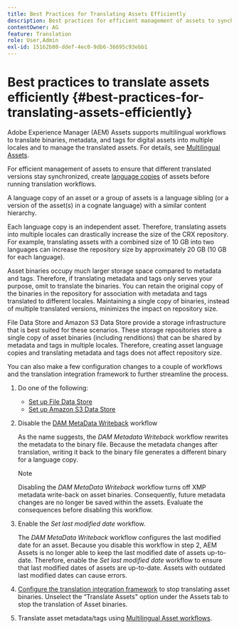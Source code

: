 ```yaml
---
title: Best Practices for Translating Assets Efficiently
description: Best practices for efficient management of assets to synchronize various translated versions and to streamline translation workflows.
contentOwner: AG
feature: Translation
role: User,Admin
exl-id: 15162b80-ddef-4ec0-9db6-36695c93ebb1
---
```

# Best practices to translate assets efficiently {#best-practices-for-translating-assets-efficiently}

Adobe Experience Manager (AEM) Assets supports multilingual workflows to translate binaries, metadata, and tags for digital assets into multiple locales and to manage the translated assets. For details, see [Multilingual Assets](multilingual-assets.md).

For efficient management of assets to ensure that different translated versions stay synchronized, create [language copies](preparing-assets-for-translation.md) of assets before running translation workflows.

A language copy of an asset or a group of assets is a language sibling (or a version of the asset(s) in a cognate language) with a similar content hierarchy.

Each language copy is an independent asset. Therefore, translating assets into multiple locales can drastically increase the size of the CRX repository. For example, translating assets with a combined size of 10 GB into two languages can increase the repository size by approximately 20 GB (10 GB for each language).

Asset binaries occupy much larger storage space compared to metadata and tags. Therefore, if translating metadata and tags only serves your purpose, omit to translate the binaries. You can retain the original copy of the binaries in the repository for association with metadata and tags translated to different locales. Maintaining a single copy of binaries, instead of multiple translated versions, minimizes the impact on repository size.

File Data Store and Amazon S3 Data Store provide a storage infrastructure that is best suited for these scenarios. These storage repositories store a single copy of asset binaries (including renditions) that can be shared by metadata and tags in multiple locales. Therefore, creating asset language copies and translating metadata and tags does not affect repository size.

You can also make a few configuration changes to a couple of workflows and the translation integration framework to further streamline the process.

1. Do one of the following:

    * [Set up File Data Store](/help/sites-deploying/data-store-config.md)
    * [Set up Amazon S3 Data Store](/help/sites-deploying/data-store-config.md)

1. Disable the [DAM MetaData Writeback](/help/sites-administering/workflow-offloader.md#disable-offloading) workflow

   As the name suggests, the *DAM Metadata Writeback* workflow rewrites the metadata to the binary file. Because the metadata changes after translation, writing it back to the binary file generates a different binary for a language copy.

   >[!NOTE]
   >
   >Disabling the *DAM MetaData Writeback* workflow turns off XMP metadata write-back on asset binaries. Consequently, future metadata changes are no longer be saved within the assets. Evaluate the consequences before disabling this workflow.

1. Enable the *Set last modified date* workflow.

   The *DAM MetaData Writeback* workflow configures the last modified date for an asset. Because you disable this workflow in step 2, AEM Assets is no longer able to keep the last modified date of assets up-to-date. Therefore, enable the *Set last modified date* workflow to ensure that last modified dates of assets are up-to-date. Assets with outdated last modified dates can cause errors.

1. [Configure the translation integration framework](/help/sites-administering/tc-tic.md) to stop translating asset binaries. Unselect the “Translate Assets" option under the Assets tab to stop the translation of Asset binaries.
1. Translate asset metadata/tags using [Multilingual Asset workflows](multilingual-assets.md).

